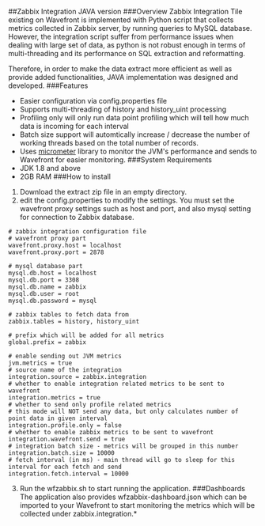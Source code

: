 ##Zabbix Integration JAVA version
###Overview
Zabbix Integration Tile existing on Wavefront is implemented with Python script that collects metrics collected in Zabbix server, by running queries to MySQL database. However, the integration script suffer from performance issues when dealing with large set of data, as python is not robust enough in terms of multi-threading and its performance on SQL extraction and reformatting.

Therefore, in order to make the data extract more efficient as well as provide added functionalities, JAVA implementation was designed and developed.
###Features
- Easier configuration via config.properties file
- Supports multi-threading of history and history_uint processing
- Profiling only will only run data point profiling which will tell how much data is incoming for each interval
- Batch size support will automtically increase / decrease the number of working threads based on the total number of records.
- Uses [micrometer](http://micrometer.io) library to monitor the JVM's performance and sends to Wavefront for easier monitoring.
###System Requirements
- JDK 1.8 and above
- 2GB RAM
###How to install
1. Download the extract zip file in an empty directory.
2. edit the config.properties to modify the settings. You must set the wavefront proxy settings such as host and port, and also mysql setting for connection to Zabbix database.
```
# zabbix integration configuration file
# wavefront proxy part
wavefront.proxy.host = localhost
wavefront.proxy.port = 2878

# mysql database part
mysql.db.host = localhost
mysql.db.port = 3308
mysql.db.name = zabbix
mysql.db.user = root
mysql.db.password = mysql

# zabbix tables to fetch data from
zabbix.tables = history, history_uint

# prefix which will be added for all metrics
global.prefix = zabbix

# enable sending out JVM metrics
jvm.metrics = true
# source name of the integration
integration.source = zabbix.integration
# whether to enable integration related metrics to be sent to wavefront
integration.metrics = true
# whether to send only profile related metrics
# this mode will NOT send any data, but only calculates number of point data in given interval
integration.profile.only = false
# whether to enable zabbix metrics to be sent to wavefront
integration.wavefront.send = true
# integration batch size - metrics will be grouped in this number
integration.batch.size = 10000
# fetch interval (in ms) - main thread will go to sleep for this interval for each fetch and send
integration.fetch.interval = 10000
```
3. Run the wfzabbix.sh to start running the application.
###Dashboards
The application also provides wfzabbix-dashboard.json which can be imported to your Wavefront to start monitoring the metrics which will be collected under zabbix.integration.*

